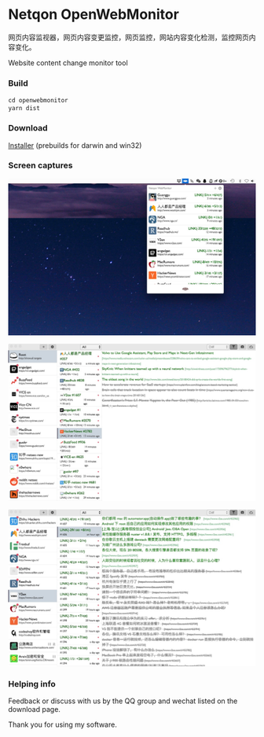 # Netqon OpenWebMonitor

网页内容监视器，网页内容变更监控，网页监控，网站内容变化检测，监控网页内容变化。

Website content change monitor tool

### Build

```
cd openwebmonitor
yarn dist
```

### Download

[Installer](http://openwebmonitor.netqon.com/) (prebuilds for darwin and win32)

### Screen captures

![](libs/0.jpg)

![](libs/1.jpg)

![](libs/2.jpg)



### Helping info

Feedback  or discuss with us by the QQ group and wechat listed on the download page.

Thank you for using my software.